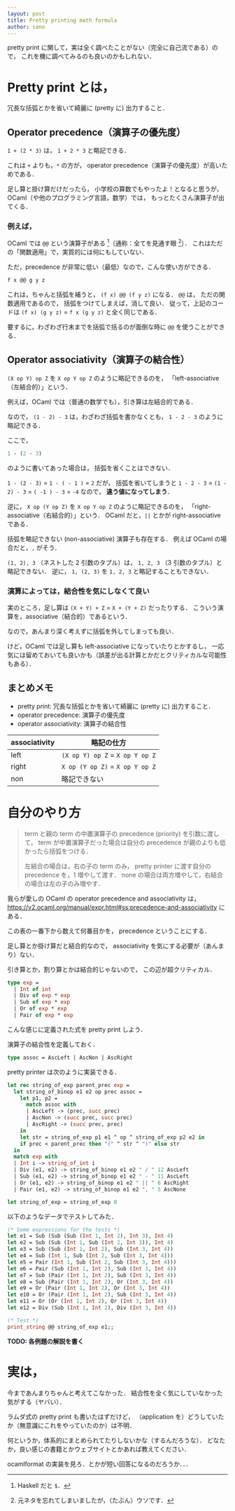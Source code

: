 ```yaml
---
layout: post
title: Pretty printing math formula
author: sano
---
```


pretty print に関して，実は全く調べたことがない（完全に自己流である）ので，
これを機に調べてみるのも良いのかもしれない．

# Pretty print とは，

冗長な括弧とかを省いて綺麗に (pretty に) 出力すること．

## Operator precedence（演算子の優先度）

`1 + (2 * 3)` は，
`1 + 2 * 3`
と略記できる．

これは `+` よりも，`*` の方が，
operator precedence（演算子の優先度）が高いためである．

足し算と掛け算だけだったら，
小学校の算数でもやったよ！となると思うが，
OCaml（や他のプログラミング言語，数学）では，
もっとたくさん演算子が出てくる．

### 例えば，

OCaml では `@@` という演算子がある [^2]（通称：全てを見通す眼 [^1]）．
これはただの「関数適用」で，実質的には何にもしていない．

ただ，precedence が非常に低い（最低）なので，こんな使い方ができる．

```ocaml
f x @@ g y z
```

これは，ちゃんと括弧を補うと，
`(f x) @@ (f y z)`
になる．
`@@` は，
ただの関数適用であるので，
括弧をつけてしまえば，消して良い．
従って，上記のコードは
`(f x) (g y z)` = `f x (g y z)`
と全く同じである．

要するに，わざわざ行末までを括弧で括るのが面倒な時に
`@@` を使うことができる．

## Operator associativity（演算子の結合性）

`(X op Y) op Z` を
`X op Y op Z`
のように略記できるのを，
「left-associative（左結合的）」という．

例えば，OCaml では（普通の数学でも），引き算は左結合的である．

なので，
`(1 - 2) - 3`
は，わざわざ括弧を書かなくとも，
`1 - 2 - 3`
のように略記できる．

ここで，

```ocaml
1 - (2 - 3)
```

のように書いてあった場合は，
括弧を省くことはできない．

`1 - (2 - 3)`
= `1 - ( - 1 )`
= `2`
だが，
括弧を省いてしまうと
`1 - 2 - 3`
= `(1 - 2) - 3`
= `( -1 ) - 3`
= `-4`
なので， **違う値になってしまう**．

逆に，
`X op (Y op Z)` を
`X op Y op Z`
のように略記できるのを，
「right-associative（右結合的）」という．
OCaml だと，`||` とかが right-associative である．

括弧を略記できない (non-associative) 演算子も存在する．
例えば OCaml の場合だと，`,` がそう．

`(1, 2), 3` （ネストした 2 引数のタプル）は，
`1, 2, 3` （3 引数のタプル）と略記できない．
逆に，
`1, (2, 3)` を
`1, 2, 3` と略記することもできない．

### 演算によっては，結合性を気にしなくて良い

実のところ，足し算は
`(X + Y) + Z` = `X + (Y + Z)` だったりする．
こういう演算を，associative（結合的）であるという．

なので，あんまり深く考えずに括弧を外してしまっても良い．

けど，OCaml では足し算も left-associative になっていたりとかするし，
一応気には留めておいても良いかも（誤差が出る計算とかだとクリティカルな可能性もある）．

## まとめメモ

- pretty print:
  冗長な括弧とかを省いて綺麗に (pretty に) 出力すること．
- operator precedence: 演算子の優先度
- operator associativity: 演算子の結合性

| associativity | 略記の仕方                      |
| ------------- | ------------------------------- |
| left          | `(X op Y) op Z` = `X op Y op Z` |
| right         | `X op (Y op Z)` = `X op Y op Z` |
| non           | 略記できない                    |

# 自分のやり方

> term と親の term の中置演算子の precedence (priority) を引数に渡して，
> term が中置演算子だった場合は自分の precedence が親のよりも低かったら括弧をつける．
>
> 左結合の場合は，右の子の term のみ，
> pretty printer に渡す自分の precedence を，1 増やして渡す．
> none の場合は両方増やして，右結合の場合は左の子のみ増やす．

我らが愛しの OCaml の operator precedence and associativity は，
<https://v2.ocaml.org/manual/expr.html#ss:precedence-and-associativity>
にある．

この表の一番下から数えて何番目かを，
precedence ということにする．

足し算とか掛け算だと結合的なので，
associativity を気にする必要が（あんまり）ない．

引き算とか，割り算とかは結合的じゃないので，
この辺が超クリティカル．

```ocaml
type exp =
  | Int of int
  | Div of exp * exp
  | Sub of exp * exp
  | Or of exp * exp
  | Pair of exp * exp
```

こんな感じに定義された式を pretty print しよう．

演算子の結合性を定義しておく．

```ocaml
type assoc = AscLeft | AscNon | AscRight
```

pretty printer は次のように実装できる．

```ocaml
let rec string_of_exp parent_prec exp =
  let string_of_binop e1 e2 op prec assoc =
    let p1, p2 =
      match assoc with
      | AscLeft -> (prec, succ prec)
      | AscNon -> (succ prec, succ prec)
      | AscRight -> (succ prec, prec)
    in
    let str = string_of_exp p1 e1 ^ op ^ string_of_exp p2 e2 in
    if prec < parent_prec then "(" ^ str ^ ")" else str
  in
  match exp with
  | Int i -> string_of_int i
  | Div (e1, e2) -> string_of_binop e1 e2 " / " 12 AscLeft
  | Sub (e1, e2) -> string_of_binop e1 e2 " - " 11 AscLeft
  | Or (e1, e2) -> string_of_binop e1 e2 " || " 6 AscRight
  | Pair (e1, e2) -> string_of_binop e1 e2 ", " 5 AscNone

let string_of_exp = string_of_exp 0
```

以下のようなデータでテストしてみた．

```ocaml
(* Some expressions for the tests *)
let e1 = Sub (Sub (Sub (Int 1, Int 2), Int 3), Int 4)
let e2 = Sub (Sub (Int 1, Sub (Int 2, Int 3)), Int 4)
let e3 = Sub (Sub (Int 1, Int 2), Sub (Int 3, Int 4))
let e4 = Sub (Int 1, Sub (Int 2, Sub (Int 3, Int 4)))
let e5 = Pair (Int 1, Sub (Int 2, Sub (Int 3, Int 4)))
let e6 = Pair (Sub (Int 1, Int 2), Sub (Int 3, Int 4))
let e7 = Sub (Pair (Int 1, Int 2), Sub (Int 3, Int 4))
let e8 = Sub (Pair (Int 1, Int 2), Or (Int 3, Int 4))
let e9 = Or (Pair (Int 1, Int 2), Or (Int 3, Int 4))
let e10 = Or (Pair (Int 1, Int 2), Sub (Int 3, Int 4))
let e11 = Or (Or (Int 1, Int 2), Or (Int 3, Int 4))
let e12 = Div (Sub (Int 1, Int 2), Div (Int 3, Int 4))

(* Test *)
print_string @@ string_of_exp e1;;
```

**TODO: 各例題の解説を書く**

# 実は，

今まであんまりちゃんと考えてこなかった．
結合性を全く気にしていなかった気がする（ヤバい）．

ラムダ式の pretty print も書いたはずだけど，
（application を）どうしていたか（無意識にこれをやっていたのか）は不明．

何というか，体系的にまとめられてたりしないかな（するんだろうな）．
どなたか，良い感じの書籍とかウェブサイトとかあれば教えてください．

ocamlformat の実装を見ろ．とかが短い回答になるのだろうか．．．

[^2]: Haskell だと `$`．
[^1]: 元ネタを忘れてしまいましたが，（たぶん）ウソです．
